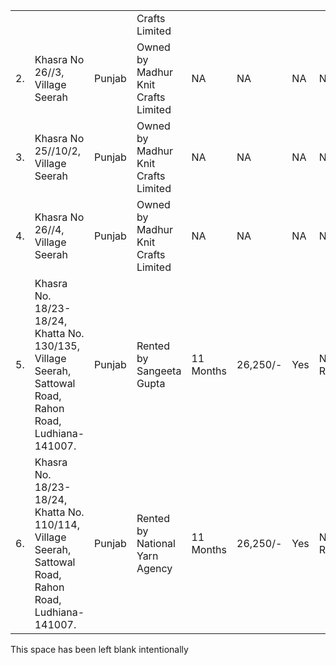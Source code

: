 <table><tr><td></td><td></td><td></td><td>Crafts Limited</td><td></td><td></td><td></td><td></td><td></td></tr><tr><td>2.</td><td>Khasra No 26//3, Village Seerah</td><td>Punjab</td><td>Owned by Madhur Knit Crafts Limited</td><td>NA</td><td>NA</td><td>NA</td><td>NA</td><td>NA</td></tr><tr><td>3.</td><td>Khasra No 25//10/2, Village Seerah</td><td>Punjab</td><td>Owned by Madhur Knit Crafts Limited</td><td>NA</td><td>NA</td><td>NA</td><td>NA</td><td>NA</td></tr><tr><td>4.</td><td>Khasra No 26//4, Village Seerah</td><td>Punjab</td><td>Owned by Madhur Knit Crafts Limited</td><td>NA</td><td>NA</td><td>NA</td><td>NA</td><td>NA</td></tr><tr><td>5.</td><td>Khasra No. 18/23-18/24, Khatta No. 130/135, Village Seerah, Sattowal Road, Rahon Road, Ludhiana-141007.</td><td>Punjab</td><td>Rented by Sangeeta Gupta</td><td>11 Months</td><td>26,250/-</td><td>Yes</td><td>Not Required</td><td>24-02-2026</td></tr><tr><td>6.</td><td>Khasra No. 18/23-18/24, Khatta No. 110/114, Village Seerah, Sattowal Road, Rahon Road, Ludhiana-141007.</td><td>Punjab</td><td>Rented by National Yarn Agency</td><td>11 Months</td><td>26,250/-</td><td>Yes</td><td>Not Required</td><td>26-02-2026</td></tr></table>

This space has been left blank intentionally